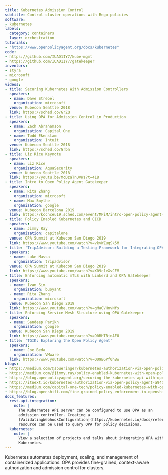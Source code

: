 ```yaml
---
title: Kubernetes Admission Control
subtitle: Control cluster operations with Rego policies
software:
- kubernetes
labels:
  category: containers
  layer: orchestration
tutorials:
- "https://www.openpolicyagent.org/docs/kubernetes"
code:
- https://github.com/IUAD1IY7/kube-mgmt
- https://github.com/IUAD1IY7/gatekeeper
inventors:
- styra
- microsoft
- google
videos:
- title: Securing Kubernetes With Admission Controllers
  speakers:
  - name: Dave Strebel
    organization: microsoft
  venue: Kubecon Seattle 2018
  link: https://sched.co/GrZQ
- title: Using OPA for Admission Control in Production
  speakers:
  - name: Zach Abrahamson
    organization: Capital One
  - name: Todd Ekenstam
    organization: Intuit
  venue: Kubecon Seattle 2018
  link: https://sched.co/Grbn
- title: Liz Rice Keynote
  speakers:
  - name: Liz Rice
    organization: AquaSecurity
  venue: Kubecon Seattle 2018
  link: https://youtu.be/McDzaTnUVWs?t=418
- title: Intro to Open Policy Agent Gatekeeper
  speakers:
  - name: Rita Zhang
    organization: microsoft
  - name: Max Smythe
    organization: google
  venue: Kubecon Barcelona 2019
  link: https://kccnceu19.sched.com/event/MPiM/intro-open-policy-agent-rita-zhang-microsoft-max-smythe-google
- title: Policy Enabled Kubernetes and CICD
  speakers:
  - name: Jimmy Ray
    organization: capitalone
  venue: OPA Summit at Kubecon San Diego 2019
  link: https://www.youtube.com/watch?v=vkvWZuqSk5M
- title: 'TripAdvisor: Building a Testing Framework for Integrating OPA into K8s'
  speakers:
  - name: Luke Massa
    organization: tripadvisor
  venue: OPA Summit at Kubecon San Diego 2019
  link: https://www.youtube.com/watch?v=X09c1eXvCFM
- title: Enforcing automatic mTLS with Linkerd and OPA Gatekeeper
  speakers:
  - name: Ivan Sim
    organization: buoyant
  - name: Rita Zhang
    organization: microsoft
  venue: Kubecon San Diego 2019
  link: https://www.youtube.com/watch?v=gMaGVHnvNfs
- title: Enforcing Service Mesh Structure using OPA Gatekeeper
  speakers:
  - name: Sandeep Parikh
    organization: google
  venue: Kubecon San Diego 2019
  link: https://www.youtube.com/watch?v=90RHTBinAFU
- title: 'TGIK: Exploring the Open Policy Agent'
  speakers:
  - name: Joe Beda
    organization: VMware
  link: https://www.youtube.com/watch?v=QU9BGPf0hBw
blogs:
- https://medium.com/@sbueringer/kubernetes-authorization-via-open-policy-agent-a9455d9d5ceb
- https://medium.com/@jimmy.ray/policy-enabled-kubernetes-with-open-policy-agent-3b612b3f0203
- https://blog.openpolicyagent.org/securing-the-kubernetes-api-with-open-policy-agent-ce93af0552c3
- https://itnext.io/kubernetes-authorization-via-open-policy-agent-a9455d9d5ceb
- https://medium.com/capital-one-tech/policy-enabled-kubernetes-with-open-policy-agent-3b612b3f0203
- https://blog.openshift.com/fine-grained-policy-enforcement-in-openshift-with-open-policy-agent/
docs_features:
  rest-api-integration:
    note: |
      The Kubernetes API server can be configured to use OPA as an
      admission controller. Creating a
      [ValidatingWebhookConfiguration](https://kubernetes.io/docs/reference/access-authn-authz/extensible-admission-controllers/#validatingwebhookconfiguration)
      resource can be used to query OPA for policy decisions.
  kubernetes:
    note: |
      View a selection of projects and talks about integrating OPA with
      Kubernetes.
---
```


Kubernetes automates deployment, scaling, and management of containerized
applications. OPA provides fine-grained, context-aware authorization and
admission control for clusters.
